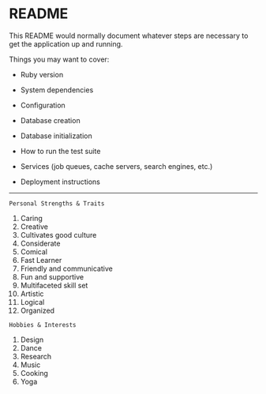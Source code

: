 # README

This README would normally document whatever steps are necessary to get the
application up and running.

Things you may want to cover:

* Ruby version

* System dependencies

* Configuration

* Database creation

* Database initialization

* How to run the test suite

* Services (job queues, cache servers, search engines, etc.)

* Deployment instructions
<hr />

```
Personal Strengths & Traits
```
1. Caring
1. Creative
1. Cultivates good culture
1. Considerate
1. Comical
1. Fast Learner
1. Friendly and communicative
1. Fun and supportive
1. Multifaceted skill set
1. Artistic
1. Logical
1. Organized

```
Hobbies & Interests
```
1. Design
1. Dance
1. Research
1. Music
1. Cooking
1. Yoga
